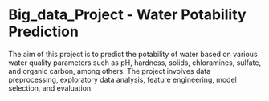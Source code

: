 # Big_data_Project - Water Potability Prediction
The aim of this project is to predict the potability of water based on various water quality parameters such as pH, hardness, solids, chloramines, sulfate, and organic carbon, among others. The project involves data preprocessing, exploratory data analysis, feature engineering, model selection, and evaluation.
